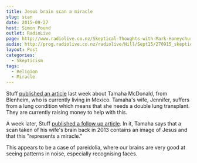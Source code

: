 ```yaml
---
title: Jesus brain scan a miracle
slug: scan
date: 2015-09-27
host: Simon Pound
outlet: RadioLive
page: http://www.radiolive.co.nz/Skeptical-Thoughts-with-Mark-Honeychurch/tabid/506/articleID/101151/Default.aspx
audio: http://prog.radiolive.co.nz/radiolive/Hill/Sept15/270915_skepticalthoughts.mp3
layout: Post
categories:
  - Skepticism
tags:
  - Religion
  - Miracle
---
```


Stuff [published an article](http://www.stuff.co.nz/marlborough-express/news/72011849/double-lung-transplant-gives-hope) last week about Tamaha McDonald, from Blenheim, who is currently living in Mexico. Tamaha's wife, Jennifer, suffers from a lung condition which means that she needs a double lung transplant. They are currently raising money to help with this.

<!-- more -->

A week later, Stuff [published a follow up article](http://www.stuff.co.nz/oddstuff/72198514/jesus-brain-scan-a-miracle). In it, Tamaha says that a scan taken of his wife's brain back in 2013 contains an image of Jesus and that this "represents a miracle."

This appears to be a case of pareidolia, where our brains are very good at seeing patterns in noise, especially recognising faces.
